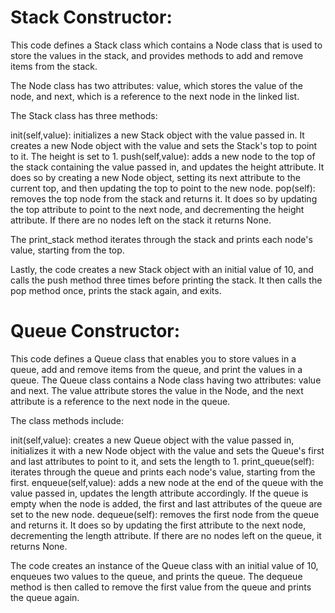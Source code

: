 # Stack Constructor:
This code defines a Stack class which contains a Node class that is used to store the values in the stack, and provides methods to add and remove items from the stack.

The Node class has two attributes: value, which stores the value of the node, and next, which is a reference to the next node in the linked list.

The Stack class has three methods:

init(self,value): initializes a new Stack object with the value passed in. It creates a new Node object with the value and sets the Stack's top to point to it. The height is set to 1.
push(self,value): adds a new node to the top of the stack containing the value passed in, and updates the height attribute. It does so by creating a new Node object, setting its next attribute to the current top, and then updating the top to point to the new node.
pop(self): removes the top node from the stack and returns it. It does so by updating the top attribute to point to the next node, and decrementing the height attribute. If there are no nodes left on the stack it returns None.

The print_stack method iterates through the stack and prints each node's value, starting from the top.

Lastly, the code creates a new Stack object with an initial value of 10, and calls the push method three times before printing the stack. It then calls the pop method once, prints the stack again, and exits.


# Queue Constructor:

This code defines a Queue class that enables you to store values in a queue, add and remove items from the queue, and print the values in a queue. The Queue class contains a Node class having two attributes: value and next. The value attribute stores the value in the Node, and the next attribute is a reference to the next node in the queue.

The class methods include:

init(self,value): creates a new Queue object with the value passed in, initializes it with a new Node object with the value and sets the Queue's first and last attributes to point to it, and sets the length to 1.
print_queue(self): iterates through the queue and prints each node's value, starting from the first.
enqueue(self,value): adds a new node at the end of the queue with the value passed in, updates the length attribute accordingly. If the queue is empty when the node is added, the first and last attributes of the queue are set to the new node.
dequeue(self): removes the first node from the queue and returns it. It does so by updating the first attribute to the next node, decrementing the length attribute. If there are no nodes left on the queue, it returns None.

The code creates an instance of the Queue class with an initial value of 10, enqueues two values to the queue, and prints the queue. The dequeue method is then called to remove the first value from the queue and prints the queue again.